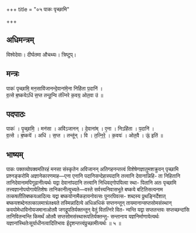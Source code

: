 +++
title = "०५ पाकः पृच्छामि"

+++
## अधिमन्त्रम्
विश्वेदेवाः। दीर्घतमा औचथ्यः। त्रिष्टुप्।

## मन्त्रः
पाकः॑ पृच्छामि॒ मन॒सावि॑जानन्दे॒वाना॑मे॒ना निहि॑ता प॒दानि॑ ।  
व॒त्से ब॒ष्कयेऽधि॑ स॒प्त तन्तू॒न्वि त॑त्निरे क॒वय॒ ओत॒वा उ॑ ॥

## पदपाठः
पाकः॑ । पृ॒च्छा॒मि॒ । मन॑सा । अवि॑ऽजानन् । दे॒वाना॑म् । ए॒ना । निऽहि॑ता । प॒दानि॑ ।  
व॒त्से । ब॒ष्कये॑ । अधि॑ । स॒प्त । तन्तू॑न् । वि । त॒त्नि॒रे॒ । क॒वयः॑ । ओत॒वै । ऊं॒ इति॑ ॥

## भाष्यम्
पाकः पक्तव्योपक्वमतिरहं मनसा संस्कृतेन अविजानन् अतिगहनन्तत्त्वं विशेषेणज्ञातुमशक्रुवन् पृच्छामि प्रश्नङ्करोमि अज्ञानेकारणमाह—एना एनानि पदानिसन्देहास्पदानि तत्त्वानि देवानान्निहि- ता निहितानि तानिदेवानामपिगूढानीत्यर्थः यद्वा देवानांपदानि तत्त्वानि निधिवद्गोपयित्वा स्था- पितानि अतः पृच्छामि तत्त्वज्ञानोपयोगायेतिशेषः तानिकानीत्युच्यते—वस्ते सर्वस्यनिवासभूते बष्कये बटितिसत्यनाम तत्कषतीतिबष्कयआदित्यः यद्वा बष्कयोनामैकहायनोवत्सः पुनरपिवत्स- शब्दस्य प्रुथङ्निर्देशात् बष्कयशब्देनतत्कालमात्रंलक्ष्यते तस्मिन्नादित्ये अधिअधिकं सप्तनन्तून् तायमानान्सप्तसोमसंस्थान् कवयोमेधाविनोयजमानाओतवै जगद्रूपतिर्यक्तन्तून् वेतुं वितत्निरे वित- न्वन्ति यद्वा सप्ततन्तवः सप्तच्छन्दांसि तानिवितन्वन्ति किमर्थं ओतवै सप्तसोमसंस्थारूपतिर्यक्तन्तु- सन्तानाय यज्ञनिर्माणायेत्यर्थः यज्ञानांस्थितेःसूर्याधीनत्वादितिभावः ईदृशन्तत्त्वंप्रुच्छामीत्यर्थः ॥ ५ ॥